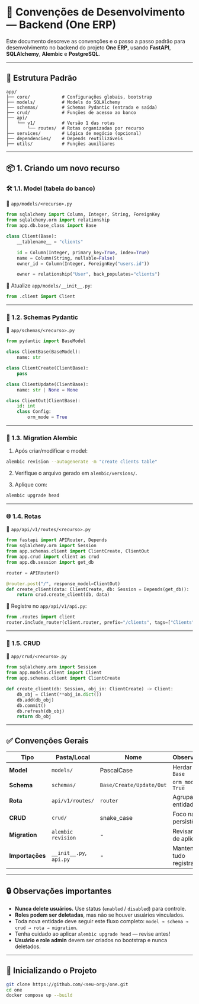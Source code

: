 # 📘 Convenções de Desenvolvimento — Backend (One ERP)

Este documento descreve as convenções e o passo a passo padrão para desenvolvimento no backend do projeto **One ERP**, usando **FastAPI**, **SQLAlchemy**, **Alembic** e **PostgreSQL**.

---

## 🧱 Estrutura Padrão

```
app/
├── core/            # Configurações globais, bootstrap
├── models/          # Models do SQLAlchemy
├── schemas/         # Schemas Pydantic (entrada e saída)
├── crud/            # Funções de acesso ao banco
├── api/
│   └── v1/          # Versão 1 das rotas
│       └── routes/  # Rotas organizadas por recurso
├── services/        # Lógica de negócio (opcional)
├── dependencies/    # Depends reutilizáveis
├── utils/           # Funções auxiliares
```

---

## 📦 1. Criando um novo recurso

### 🛠️ 1.1. Model (tabela do banco)

📁 `app/models/<recurso>.py`

```python
from sqlalchemy import Column, Integer, String, ForeignKey
from sqlalchemy.orm import relationship
from app.db.base_class import Base

class Client(Base):
    __tablename__ = "clients"

    id = Column(Integer, primary_key=True, index=True)
    name = Column(String, nullable=False)
    owner_id = Column(Integer, ForeignKey("users.id"))

    owner = relationship("User", back_populates="clients")
```

📍 Atualize `app/models/__init__.py`:

```python
from .client import Client
```

---

### 📝 1.2. Schemas Pydantic

📁 `app/schemas/<recurso>.py`

```python
from pydantic import BaseModel

class ClientBase(BaseModel):
    name: str

class ClientCreate(ClientBase):
    pass

class ClientUpdate(ClientBase):
    name: str | None = None

class ClientOut(ClientBase):
    id: int
    class Config:
        orm_mode = True
```

---

### 🔧 1.3. Migration Alembic

1. Após criar/modificar o model:
```bash
alembic revision --autogenerate -m "create clients table"
```

2. Verifique o arquivo gerado em `alembic/versions/`.

3. Aplique com:
```bash
alembic upgrade head
```

---

### 🌐 1.4. Rotas

📁 `app/api/v1/routes/<recurso>.py`

```python
from fastapi import APIRouter, Depends
from sqlalchemy.orm import Session
from app.schemas.client import ClientCreate, ClientOut
from app.crud import client as crud
from app.db.session import get_db

router = APIRouter()

@router.post("/", response_model=ClientOut)
def create_client(data: ClientCreate, db: Session = Depends(get_db)):
    return crud.create_client(db, data)
```

📍 Registre no `app/api/v1/api.py`:

```python
from .routes import client
router.include_router(client.router, prefix="/clients", tags=["Clients"])
```

---

### 🧮 1.5. CRUD

📁 `app/crud/<recurso>.py`

```python
from sqlalchemy.orm import Session
from app.models.client import Client
from app.schemas.client import ClientCreate

def create_client(db: Session, obj_in: ClientCreate) -> Client:
    db_obj = Client(**obj_in.dict())
    db.add(db_obj)
    db.commit()
    db.refresh(db_obj)
    return db_obj
```

---

## ✅ Convenções Gerais

| Tipo          | Pasta/Local                    | Nome        | Observações |
|---------------|-------------------------------|-------------|-------------|
| **Model**     | `models/`                      | PascalCase  | Herdar de `Base` |
| **Schema**    | `schemas/`                     | `Base/Create/Update/Out` | `orm_mode = True` |
| **Rota**      | `api/v1/routes/`               | `router`    | Agrupar por entidade |
| **CRUD**      | `crud/`                        | snake_case  | Foco na persistência |
| **Migration** | `alembic revision`             | -           | Revisar antes de aplicar |
| **Importações** | `__init__.py`, `api.py`      | -           | Mantenha tudo registrado |

---

## 🔒 Observações importantes

- **Nunca delete usuários.** Use status (`enabled` / `disabled`) para controle.
- **Roles podem ser deletadas**, mas não se houver usuários vinculados.
- Toda nova entidade deve seguir este fluxo completo: `model → schema → crud → rota → migration`.
- Tenha cuidado ao aplicar `alembic upgrade head` — revise antes!
- **Usuário e role admin** devem ser criados no bootstrap e nunca deletados.

---

## 🚀 Inicializando o Projeto

```bash
git clone https://github.com/<seu-org>/one.git
cd one
docker compose up --build
```
